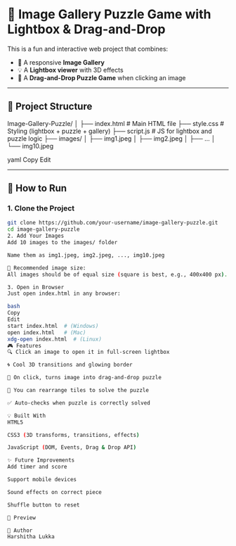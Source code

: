 # 🧩 Image Gallery Puzzle Game with Lightbox & Drag-and-Drop

This is a fun and interactive web project that combines:
- 🎨 A responsive **Image Gallery**
- 💡 A **Lightbox viewer** with 3D effects
- 🧠 A **Drag-and-Drop Puzzle Game** when clicking an image

---

## 📁 Project Structure

Image-Gallery-Puzzle/
│
├── index.html # Main HTML file
├── style.css # Styling (lightbox + puzzle + gallery)
├── script.js # JS for lightbox and puzzle logic
├── images/
│ ├── img1.jpeg
│ ├── img2.jpeg
│ ├── ...
│ └── img10.jpeg

yaml
Copy
Edit

---

## 🚀 How to Run

### 1. Clone the Project

```bash
git clone https://github.com/your-username/image-gallery-puzzle.git
cd image-gallery-puzzle
2. Add Your Images
Add 10 images to the images/ folder

Name them as img1.jpeg, img2.jpeg, ..., img10.jpeg

📸 Recommended image size:
All images should be of equal size (square is best, e.g., 400x400 px).

3. Open in Browser
Just open index.html in any browser:

bash
Copy
Edit
start index.html  # (Windows)
open index.html   # (Mac)
xdg-open index.html  # (Linux)
🎮 Features
🔍 Click an image to open it in full-screen lightbox

🌀 Cool 3D transitions and glowing border

🎲 On click, turns image into drag-and-drop puzzle

🧠 You can rearrange tiles to solve the puzzle

✅ Auto-checks when puzzle is correctly solved

💡 Built With
HTML5

CSS3 (3D transforms, transitions, effects)

JavaScript (DOM, Events, Drag & Drop API)

✨ Future Improvements
Add timer and score

Support mobile devices

Sound effects on correct piece

Shuffle button to reset

📸 Preview

🤝 Author
Harshitha Lukka 
